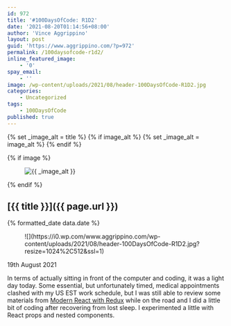 ```yaml
---
id: 972
title: '#100DaysOfCode: R1D2'
date: '2021-08-20T01:14:56+08:00'
author: 'Vince Aggrippino'
layout: post
guid: 'https://www.aggrippino.com/?p=972'
permalink: /100daysofcode-r1d2/
inline_featured_image:
    - '0'
spay_email:
    - ''
image: /wp-content/uploads/2021/08/header-100DaysOfCode-R1D2.jpg
categories:
    - Uncategorized
tags:
    - 100DaysOfCode
published: true
---
```


{% set _image_alt = title %}
{% if image_alt %}
    {% set _image_alt = image_alt %}
{% endif %}

{% if image %}
    <figure class="post__image">
        <img src="{{ image }}" alt="{{ _image_alt }}">
    </figure>
{% endif %}

## [{{ title }}]({{ page.url }})

<p class="post__date">{% formatted_date data.date %}</p>

<figure class="wp-block-image size-large">![](https://i0.wp.com/www.aggrippino.com/wp-content/uploads/2021/08/header-100DaysOfCode-R1D2.jpg?resize=1024%2C512&ssl=1)</figure>19th August 2021

In terms of actually sitting in front of the computer and coding, it was a light day today. Some essential, but unfortunately timed, medical appointments clashed with my US EST work schedule, but I was still able to review some materials from [Modern React with Redux](https://www.udemy.com/course/react-redux/) while on the road and I did a little bit of coding after recovering from lost sleep. I experimented a little with React props and nested components.